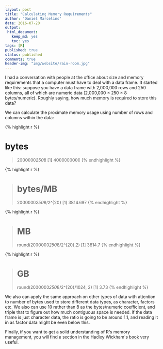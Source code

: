 ```yaml
---
layout: post
title: "Calculating Memory Requirements"
author: "Daniel Marcelino"
date: 2016-07-20
output:
 html_document: 
   keep_md: yes
   toc: yes
tags: [R]
published: true
status: published
comments: true
header-img: "img/website/rain-room.jpg"
---
```


I had a conversation with people at the office about size and memory requirements that a computer must have to deal with a data frame. It started like this: suppose you have a data frame with 2,000,000 rows and 250 columns, all of which are numeric data  (2,000,000 × 250 × 8 bytes/numeric). Roughly saying, how much memory is required to store this data?

We can calculate the proximate memory usage using number of rows and columns within the data:

{% highlight r %}
# bytes
> 2000000*250*8 
[1] 4000000000
{% endhighlight %}



{% highlight r %}
> # bytes/MB
> 2000000*250*8/2^{20}
[1] 3814.697
{% endhighlight %}


{% highlight r %}
> # MB
> round(2000000*250*8/2^{20},2)
[1] 3814.7
{% endhighlight %}


{% highlight r %}
> # GB
> round(2000000*250*8/2^{20}/1024, 2)
[1] 3.73
{% endhighlight %}

We also can apply the same approach on other types of data with attention to number of bytes used to store different data types, as character, factors etc. We also can use 10 rather than 8 as the bytes/numeric coefficient, and triple that to figure out how much contiguous space is needed. If the data frame is just character data, the ratio is going to be around 1.1, and reading it in as factor data might be even below this. 

Finally, if you want to get a solid understanding of R's memory management, you will find a section in the Hadley Wickham's [book](http://adv-r.had.co.nz/memory.html) very useful.
